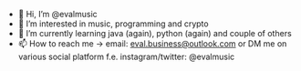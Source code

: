 - 👋 Hi, I’m @evalmusic
- 👀 I’m interested in music, programming and crypto
- 🌱 I’m currently learning java (again), python (again) and couple of others
- 📫 How to reach me -> email: eval.business@outlook.com or DM me on various social platform f.e. instagram/twitter: @evalmusic

<!---
evalmusic/evalmusic is a ✨ special ✨ repository because its `README.md` (this file) appears on your GitHub profile.
You can click the Preview link to take a look at your changes.
--->
